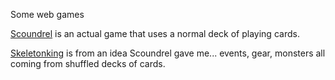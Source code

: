 Some web games

[Scoundrel](https://inf505.github.io/scoundrel/)  is an actual game that uses a normal deck of playing cards. 

[Skeletonking](https://inf505.github.io/skeletonking/) is from an idea Scoundrel gave me... events, gear, monsters all coming from shuffled decks of cards.
